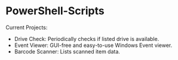 PowerShell-Scripts
==================

Current Projects:


- Drive Check: Periodically checks if listed drive is available.
- Event Viewer: GUI-free and easy-to-use Windows Event viewer.
- Barcode Scanner: Lists scanned item data.

